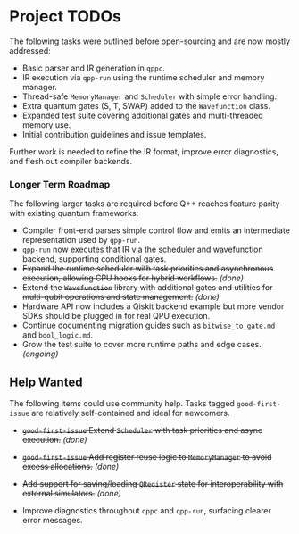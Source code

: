 # Project TODOs

The following tasks were outlined before open-sourcing and are now mostly addressed:

- Basic parser and IR generation in `qppc`.
- IR execution via `qpp-run` using the runtime scheduler and memory manager.
- Thread-safe `MemoryManager` and `Scheduler` with simple error handling.
- Extra quantum gates (S, T, SWAP) added to the `Wavefunction` class.
- Expanded test suite covering additional gates and multi-threaded memory use.
- Initial contribution guidelines and issue templates.

Further work is needed to refine the IR format, improve error diagnostics, and flesh out compiler backends.

### Longer Term Roadmap

The following larger tasks are required before Q++ reaches feature parity with existing quantum frameworks:

- Compiler front-end parses simple control flow and emits an intermediate representation used by `qpp-run`.
- `qpp-run` now executes that IR via the scheduler and wavefunction backend, supporting conditional gates.
- ~~Expand the runtime scheduler with task priorities and asynchronous execution, allowing CPU hooks for hybrid workflows.~~ *(done)*
- ~~Extend the `Wavefunction` library with additional gates and utilities for multi-qubit operations and state management.~~ *(done)*
- Hardware API now includes a Qiskit backend example but more vendor SDKs should be plugged in for real QPU execution.
- Continue documenting migration guides such as `bitwise_to_gate.md` and `bool_logic.md`.
- Grow the test suite to cover more runtime paths and edge cases. *(ongoing)*


## Help Wanted

The following items could use community help. Tasks tagged `good-first-issue`
are relatively self-contained and ideal for newcomers.

- ~~`good-first-issue` Extend `Scheduler` with task priorities and async execution.~~ *(done)*
- ~~`good-first-issue` Add register reuse logic to `MemoryManager` to avoid excess
  allocations.~~ *(done)*
- ~~Add support for saving/loading `QRegister` state for interoperability with
  external simulators.~~ *(done)*

- Improve diagnostics throughout `qppc` and `qpp-run`, surfacing clearer error
  messages.

